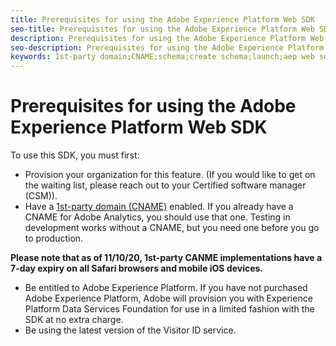 ```yaml
---
title: Prerequisites for using the Adobe Experience Platform Web SDK
seo-title: Prerequisites for using the Adobe Experience Platform Web SDK
description: Prerequisites for using the Adobe Experience Platform Web SDK
seo-description: Prerequisites for using the Adobe Experience Platform Web SDK
keywords: 1st-party domain;CNAME;schema;create schema;launch;aep web sdk extension;extension;configuration id;configuration tool;data element;create data element;XDM Object;sendEvent;send Event;
---
```


# Prerequisites for using the Adobe Experience Platform Web SDK

To use this SDK, you must first:

- Provision your organization for this feature. (If you would like to get on the waiting list, please reach out to your Certified software manager (CSM)).
- Have a [1st-party domain (CNAME)](https://docs.adobe.com/content/help/en/core-services/interface/ec-cookies/cookies-first-party.html) enabled. If you already have a CNAME for Adobe Analytics, you should use that one. Testing in development works without a CNAME, but you need one before you go to production.

**Please note that as of 11/10/20, 1st-party CANME implementations have a 7-day expiry on all Safari browsers and mobile iOS devices.** 
- Be entitled to Adobe Experience Platform. If you have not purchased Adobe Experience Platform, Adobe will provision you with Experience Platform Data Services Foundation for use in a limited fashion with the SDK at no extra charge.
- Be using the latest version of the Visitor ID service.

